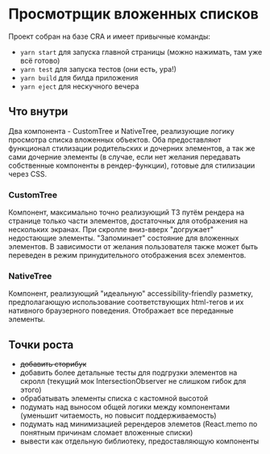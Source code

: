 # Просмотрщик вложенных списков

Проект собран на базе CRA и имеет привычные команды:
* `yarn start` для запуска главной страницы (можно нажимать, там уже всё готово)
* `yarn test` для запуска тестов (они есть, ура!)
* `yarn build` для билда приложения
* `yarn eject` для нескучного вечера

## Что внутри

Два компонента - CustomTree и NativeTree, реализующие логику просмотра списка вложенных объектов. Оба предоставляют функционал стилизации родительских и дочерних элементов, а так же сами дочерние элементы (в случае, если нет желания передавать собственные компоненты в рендер-функции), готовые для стилизации через CSS.

### CustomTree

Компонент, максимально точно реализующий ТЗ путём рендера на странице только части элементов, достаточных для отображения на нескольких экранах. При скролле вниз-вверх "догружает" недостающие элементы. "Запоминает" состояние для вложенных элементов.
В зависимости от желания пользователя также может быть переведен в режим принудительного отображения всех элементов.

### NativeTree

Компонент, реализующий "идеальную" accessibility-friendly разметку, предполагающую использование соответствующих html-тегов и их нативного браузерного поведения. Отображает все переданные элементы. 

## Точки роста
* ~~добавить сторибук~~
* добавить более детальные тесты для подгрузки элементов на скролл (текущий мок IntersectionObserver не слишком гибок для этого)
* обрабатывать элементы списка с кастомной высотой
* подумать над выносом общей логики между компонентами (уменьшит читаемость, но повысит поддерживаемость)
* подумать над минимизацией ререндеров элеметов (React.memo по понятным причинам сломает вложенные списки)
* вывести как отдельную библиотеку, предоставляющую компоненты
